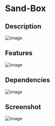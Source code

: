 # Sand-Box

## Description
![image](https://user-images.githubusercontent.com/66129931/182411575-1b9e93d4-f5ca-43e2-a779-8bf5aa54d667.png)

## Features
![image](https://user-images.githubusercontent.com/66129931/182410962-e07cdb64-0477-4945-bbc6-020a824f0ba5.png)

## Dependencies
![image](https://user-images.githubusercontent.com/66129931/182410839-510c77cf-04dd-4dc9-9c98-f606dba2f8d9.png)

## Screenshot

![image](https://user-images.githubusercontent.com/66129931/182410282-1c1a521e-5ff9-4c7e-9fd8-ad27b6900772.png)
